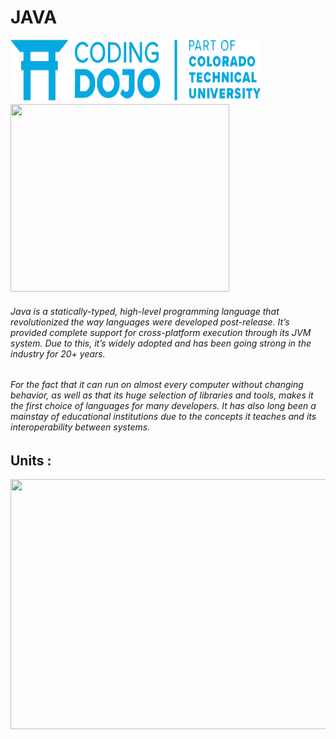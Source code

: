 # JAVA 

<img src="https://github.com/MohamedAmineHammi/Web-Fundamentals-CODING-DOJO/blob/main/Coding%20Dojo%20Logo.png" width="400" height="100">
<img src="https://github.com/MohamedAmineHammi/Projects-And-Algorithms/blob/main/Algo%20Icone.jpeg" width="350" height="300">

###### Java is a statically-typed, high-level programming language that revolutionized the way languages were developed post-release. It’s provided complete support for cross-platform execution through its JVM system. Due to this, it’s widely adopted and has been going strong in the industry for 20+ years.
###### For the fact that it can run on almost every computer without changing behavior, as well as that its huge selection of libraries and tools, makes it the first choice of languages for many developers. It has also long been a mainstay of educational institutions due to the concepts it teaches and its interoperability between systems.

## Units :
<img src="https://github.com/MohamedAmineHammi/Projects-And-Algorithms/blob/main/Units.png" width="1200" height="400">
